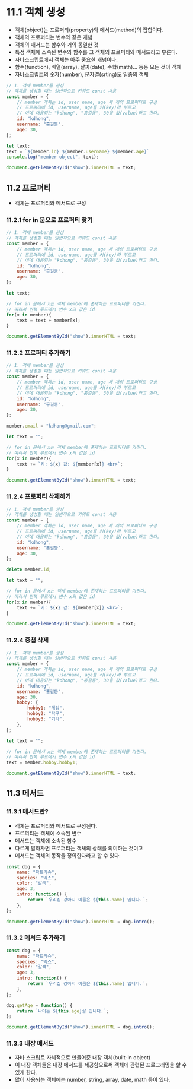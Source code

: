 # 11.1 객체 생성

- 객체(object)는 프로퍼티(property)와 메서드(method)의 집합이다.
- 객체의 프로퍼티는 변수와 같은 개념
- 객체의 매서드는 함수와 거의 동일한 것
- 특정 객체에 소속된 변수와 함수를 그 객체의 프로퍼티와 메서드라고 부른다.
- 자바스크립트에서 객체는 아주 중요한 개념이다.
- 함수(function), 배열(array), 날짜(date), 수학(math)... 등등 모든 것이 객체
- 자바스크립트의 숫자(number), 문자열(srting)도 일종의 객체

```js
// 1. 객체 member를 생성
// 객체를 생성할 때는 일반적으로 키워드 const 사용
const member = {
    // member 객체는 id, user name, age 세 개의 프로퍼티로 구성
    // 프로퍼티에 id, username, age를 키(key)라 부르고
    // 이에 대응되는 "kdhong", "홍길동", 30을 값(value)라고 한다.
    id: "kdhong",
    username: "홍길동",
    age: 30,
};

let text;
text = `${member.id} ${member.username} ${member.age}`
console.log("member object", text);

document.getElementById("show").innerHTML = text;
```

## 11.2 프로퍼티

- 객체는 프로퍼티와 메서드로 구성

### 11.2.1 for in 문으로 프로퍼티 찾기

```js
// 1. 객체 member를 생성
// 객체를 생성할 때는 일반적으로 키워드 const 사용
const member = {
    // member 객체는 id, user name, age 세 개의 프로퍼티로 구성
    // 프로퍼티에 id, username, age를 키(key)라 부르고
    // 이에 대응되는 "kdhong", "홍길동", 30을 값(value)라고 한다.
    id: "kdhong",
    username: "홍길동",
    age: 30,
};

let text;

// for in 문에서 x는 객체 member에 존재하는 프로퍼티를 가진다.
// 따라서 반복 루프에서 변수 x의 값은 id
for(x in member){
    text = text + member[x]; 
}

document.getElementById("show").innerHTML = text;
```

### 11.2.2 프로퍼티 추가하기

```js
// 1. 객체 member를 생성
// 객체를 생성할 때는 일반적으로 키워드 const 사용
const member = {
    // member 객체는 id, user name, age 세 개의 프로퍼티로 구성
    // 프로퍼티에 id, username, age를 키(key)라 부르고
    // 이에 대응되는 "kdhong", "홍길동", 30을 값(value)라고 한다.
    id: "kdhong",
    username: "홍길동",
    age: 30,
};

member.email = "kdhong@gmail.com";

let text = "";

// for in 문에서 x는 객체 member에 존재하는 프로퍼티를 가진다.
// 따라서 반복 루프에서 변수 x의 값은 id
for(x in member){
    text += `키: ${x} 값: ${member[x]} <br>`;
}

document.getElementById("show").innerHTML = text;
```

### 11.2.4 프로퍼티 삭제하기

```js
// 1. 객체 member를 생성
// 객체를 생성할 때는 일반적으로 키워드 const 사용
const member = {
    // member 객체는 id, user name, age 세 개의 프로퍼티로 구성
    // 프로퍼티에 id, username, age를 키(key)라 부르고
    // 이에 대응되는 "kdhong", "홍길동", 30을 값(value)라고 한다.
    id: "kdhong",
    username: "홍길동",
    age: 30,
};

delete member.id;

let text = "";

// for in 문에서 x는 객체 member에 존재하는 프로퍼티를 가진다.
// 따라서 반복 루프에서 변수 x의 값은 id
for(x in member){
    text += `키: ${x} 값: ${member[x]} <br>`;
}

document.getElementById("show").innerHTML = text;
```

### 11.2.4 중첩 삭제

```js
// 1. 객체 member를 생성
// 객체를 생성할 때는 일반적으로 키워드 const 사용
const member = {
    // member 객체는 id, user name, age 세 개의 프로퍼티로 구성
    // 프로퍼티에 id, username, age를 키(key)라 부르고
    // 이에 대응되는 "kdhong", "홍길동", 30을 값(value)라고 한다.
    id: "kdhong",
    username: "홍길동",
    age: 30,
    hobby: {
        hobby1: "게임",
        hobby2: "탁구",
        hobby3: "기타",
    },
};

let text = "";

// for in 문에서 x는 객체 member에 존재하는 프로퍼티를 가진다.
// 따라서 반복 루프에서 변수 x의 값은 id
text = member.hobby.hobby1;

document.getElementById("show").innerHTML = text;
```

## 11.3 메서드

### 11.3.1 메서드란?

- 객체는 프로퍼티와 메서드로 구성된다.
- 프로퍼티는 객체에 소속된 변수
- 메서드는 객체에 소속된 함수
- 다르게 말하자면 프로퍼티는 객체의 상태를 의미하는 것이고
- 메서드는 객체의 동작을 정의한다라고 할 수 있다.

```js
const dog = {
    name: "파트라슈",
    species: "믹스",
    color: "갈색",
    age: 3,
    intro: function() {
        return `우리집 강아지 이름은 ${this.name} 입니다.`;
    },
};

document.getElementById("show").innerHTML = dog.intro();
```

### 11.3.2 메서드 추가하기

```js
const dog = {
    name: "파트라슈",
    species: "믹스",
    color: "갈색",
    age: 3,
    intro: function() {
        return `우리집 강아지 이름은 ${this.name} 입니다.`;
    },
};

dog.getAge = function() {
    return `나이는 ${this.age}살 입니다.`;
};

document.getElementById("show").innerHTML = dog.intro();
```

### 11.3.3 내장 메서드

- 자바 스크립트 자체적으로 만들어준 내장 객체(built-in object)
- 이 내장 객체들은 내장 메서드를 제공함으로써 객체에 관련된 프로그래밍을 할 수 있게 한다.
- 많이 사용되는 객체에는 number, string, array, date, math 등이 있다.

